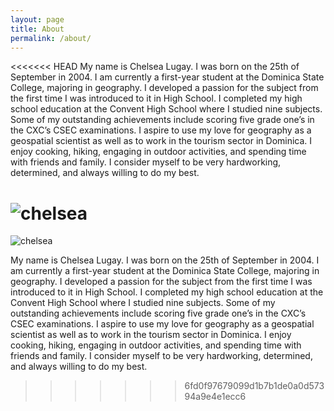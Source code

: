 ```yaml
---
layout: page
title: About
permalink: /about/
---
```


<<<<<<< HEAD
My name is Chelsea Lugay. I was born on the 25th of September in 2004. I am currently a first-year student at the Dominica State College, majoring in geography. I developed a passion for the subject from the first time I was introduced to it in High School. I completed my high school education at the Convent High School where I studied nine subjects. Some of my outstanding achievements include scoring five grade one’s in the CXC’s CSEC examinations. I aspire to use my love for geography as a geospatial scientist as well as to work in the tourism sector in Dominica. I enjoy cooking, hiking, engaging in outdoor activities, and spending time with friends and family. I consider myself to be very hardworking, determined, and always willing to do my best. 

![chelsea](https://i0.wp.com/createcaribbean.org/create/wp-content/uploads/2022/04/IMG_6072-scaled.jpg?resize=1153%2C1536&ssl=1)
=======

![chelsea](https://i0.wp.com/createcaribbean.org/create/wp-content/uploads/2022/04/IMG_6072-scaled.jpg?resize=1153%2C1536&ssl=1)

My name is Chelsea Lugay. I was born on the 25th of September in 2004. I am currently a first-year student at the Dominica State College, majoring in geography. I developed a passion for the subject from the first time I was introduced to it in High School. I completed my high school education at the Convent High School where I studied nine subjects. Some of my outstanding achievements include scoring five grade one’s in the CXC’s CSEC examinations. I aspire to use my love for geography as a geospatial scientist as well as to work in the tourism sector in Dominica. I enjoy cooking, hiking, engaging in outdoor activities, and spending time with friends and family. I consider myself to be very hardworking, determined, and always willing to do my best. 

>>>>>>> 6fd0f97679099d1b7b1de0a0d57394a9e4e1ecc6
